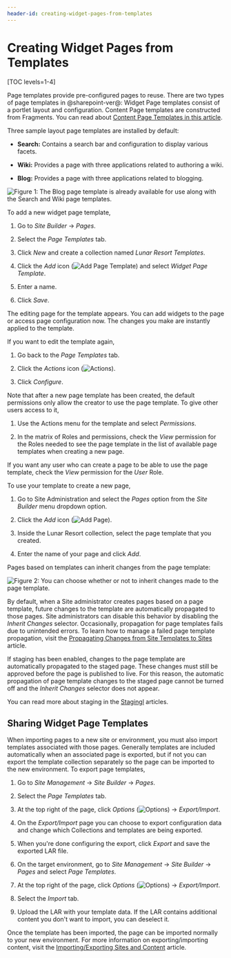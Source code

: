 ```yaml
---
header-id: creating-widget-pages-from-templates
---
```


# Creating Widget Pages from Templates

[TOC levels=1-4]

Page templates provide pre-configured pages to reuse. There are two types of
page templates in @sharepoint-ver@: Widget Page templates consist of a portlet
layout and configuration. Content Page templates are constructed from
Fragments. You can read about 
[Content Page Templates in this article](/docs/7-2/user/-/knowledge_base/u/building-content-pages).

Three sample layout page templates are installed by default:

- **Search:** Contains a search bar and configuration to display various facets.
 
- **Wiki:** Provides a page with three applications related to authoring a wiki.

- **Blog:** Provides a page with three applications related to blogging.

![Figure 1: The Blog page template is already available for use along with the Search and Wiki page templates.](../../../../../images/default-page-templates.png)

To add a new widget page template,

1.  Go to *Site Builder* &rarr; *Pages*.

2.  Select the *Page Templates* tab.

3.  Click *New* and create a collection named *Lunar Resort Templates*.

4.  Click the *Add* icon (![Add Page Template](../../../../../images/icon-add.png))
    and select *Widget Page Template*.

5.  Enter a name.

6.  Click *Save*.

The editing page for the template appears. You can add widgets to the page or
access page configuration now. The changes you make are instantly applied to
the template.

If you want to edit the template again, 

1.  Go back to the *Page Templates* tab.

2.  Click the *Actions* icon (![Actions](../../../../../images/icon-actions.png)).

3.  Click *Configure*.

Note that after a new page template has been created, the default permissions
only allow the creator to use the page template. To give other users access to
it,

1.  Use the Actions menu for the template and select *Permissions*.

2.  In the matrix of Roles and permissions, check the *View* permission for the 
    Roles needed to see the page template in the list of available page
    templates when creating a new page.

If you want any user who can create a page to be able to use the page template, 
check the *View* permission for the *User* Role.

To use your template to create a new page,

1.  Go to Site Administration and select the *Pages* option from the 
    *Site Builder* menu dropdown option.
 
2.  Click the *Add* icon (![Add Page](../../../../../images/icon-add.png)).

3.  Inside the Lunar Resort collection, select the page template that you 
    created.

4.  Enter the name of your page and click *Add*.

Pages based on templates can inherit changes from the page template:

![Figure 2: You can choose whether or not to inherit changes made to the page template.](../../../../../images/automatic-application-page-template-changes.png)

By default, when a Site administrator creates pages based on a page
template, future changes to the template are automatically propagated to
those pages. Site administrators can disable this behavior by disabling the
*Inherit Changes* selector. Occasionally, propagation for page templates fails
due to unintended errors. To learn how to manage a failed page template
propagation, visit the
[Propagating Changes from Site Templates to Sites](/docs/7-2/user/-/knowledge_base/u/propagating-changes-from-site-templates-to-sites)
article.

If staging has been enabled, changes to the page template are automatically
propagated to the staged page. These changes must still be approved before
the page is published to live. For this reason, the automatic propagation of
page template changes to the staged page cannot be turned off and the *Inherit
Changes* selector does not appear.

You can read more about staging in the
[Stagingl](/docs/7-2/user/-/knowledge_base/u/staging) articles.

## Sharing Widget Page Templates

<!-- TODO: check this section. I could not find a way to import/export page
templates. -->

When importing pages to a new site or environment, you must also import
templates associated with those pages. Generally templates are included
automatically when an associated page is exported, but if not you can export the
template collection separately so the page can be imported to the new
environment. To export page templates, 

1.  Go to *Site Management* &rarr; *Site Builder* &rarr; *Pages*.

2.  Select the *Page Templates* tab.

3.  At the top right of the page, click *Options* 
    (![Options](../../../../../images/icon-options.png)) &rarr; 
    *Export/Import*.

4.  On the *Export/Import* page you can choose to export configuration data and
    change which Collections and templates are being exported.

5.  When you're done configuring the export, click *Export* and save the 
    exported LAR file.

6.  On the target environment, go to *Site Management* &rarr; *Site Builder*
    &rarr; *Pages* and select *Page Templates*.

7.  At the top right of the page, click *Options* 
    (![Options](../../../../../images/icon-options.png)) &rarr; 
    *Export/Import*.

8.  Select the *Import* tab.

9.  Upload the LAR with your template data. If the LAR contains additional
    content you don't want to import, you can deselect it.

Once the template has been imported, the page can be imported normally to your
new environment. For more information on exporting/importing content, visit the
[Importing/Exporting Sites and Content](/docs/7-2/user/-/knowledge_base/u/importing-exporting-pages-and-content)
article. 
